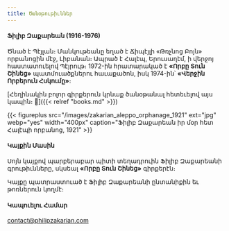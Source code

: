 ```yaml
---
title: Ծանօթութիւններ
---
```


#### Ֆիլիբ Զաքարեան (1916-1976)

Ծնած է Պէյլան։ Մանկութեանը եղած է Ճիպէյլի «Թռչնոց Բոյն» որբանոցին մէջ, Լիբանան։ Ապրած է Հալէպ, Երուսաղէմ, ի վերջոյ հաստատուելով Պէյրութ։ 1972-ին հրատարակած է **«Որբը Տուն Շինեց»** պատմուածքներու հաւաքածոն, իսկ 1974-ին՝ **«Վերջին Որբերուն Հսկումը»**։

[Հեղինակին բոլոր գիրքերուն կրնաք ծանօթանալ հետեւելով այս կապին։ 🔗]({{< relref "books.md" >}})

{{< figureplus src="/images/zakarian_aleppo_orphanage_1921" ext="jpg"
    webp="yes"
    width="400px"
    caption="Ֆիլիբ Զաքարեան իր մօր հետ<br>Հալէպի որբանոց, 1921" >}}

#### Կայքին Մասին

Սոյն կայքով պարբերաբար պիտի տեղադրուին Ֆիլիբ Զաքարեանի գրութիւնները, սկսեալ **«Որբը Տուն Շինեց»** գիրքերէն։

Կայքը պատրաստուած է Ֆիլիբ Զաքարեանի ընտանիքին եւ թոռներուն կողմէ։

#### Կապուելու Համար

contact@philipzakarian.com
